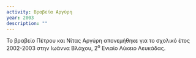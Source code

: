 ```yaml
---
activity: Βραβεία Αργύρη
year: 2003
description: ""
---
```

Το βραβείο Πέτρου και Νίτας Αργύρη απονεμήθηκε για το σχολικό έτος 2002-2003 στην Ιωάννα Βλάχου, 2<sup>ο</sup> Ενιαίο Λύκειο Λευκάδας.

